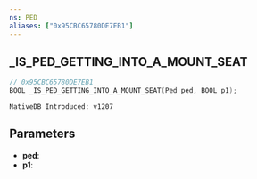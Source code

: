 ```yaml
---
ns: PED
aliases: ["0x95CBC65780DE7EB1"]
---
```

## _IS_PED_GETTING_INTO_A_MOUNT_SEAT

```c
// 0x95CBC65780DE7EB1
BOOL _IS_PED_GETTING_INTO_A_MOUNT_SEAT(Ped ped, BOOL p1);
```

```
NativeDB Introduced: v1207
```

## Parameters
* **ped**:
* **p1**:
